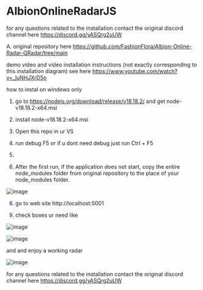 # AlbionOnlineRadarJS

for any questions related to the installation contact the original discord channel here
https://discord.gg/yASQrg2uUW

A. original repository here https://github.com/FashionFlora/Albion-Online-Radar-QRadar/tree/main

demo video and video installation instructions (not exactly corresponding to this installation diagram) see here
https://www.youtube.com/watch?v=_luNHJXrD5o

how to instal on windows only

1. go to https://nodejs.org/download/release/v18.18.2/ and get node-v18.18.2-x64.msi 

2. install  node-v18.18.2-x64.msi
   
4. Open this repo in ur VS
   
6. run debug F5 or if u dont need debug just run Ctrl + F5
7. 
8. After the first run, if the application does not start, copy the entire node_modules folder from original repository to the place of your node_modules folder.  

![image](https://github.com/vlaskinarita/AlbionOnlineRadarJS/assets/120003563/05e7d19c-709e-433d-b851-70509d7cc07c)

8. go to web site http://localhost:5001
   
9. check boxes ur need like

![image](https://github.com/vlaskinarita/AlbionOnlineRadarJS/assets/120003563/61c2741f-abd1-4ad6-9b58-6a85967bfabb)

![image](https://github.com/vlaskinarita/AlbionOnlineRadarJS/assets/120003563/66d955ed-d41d-4631-84e8-322bf12a2cde)


and and enjoy a working radar

![image](https://github.com/vlaskinarita/AlbionOnlineRadarJS/assets/120003563/981ffd16-f1a4-4bd5-b32f-0a33d487d4cd)

for any questions related to the installation contact the original discord channel here https://discord.gg/yASQrg2uUW
